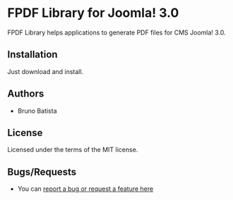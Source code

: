 FPDF Library for Joomla! 3.0
============================

FPDF Library helps applications to generate PDF files for CMS Joomla! 3.0.

## Installation

Just download and install.

## Authors

* Bruno Batista

## License

Licensed under the terms of the MIT license.

## Bugs/Requests

* You can [report a bug or request a feature here](http://github.com/joomlapro/lib_fpdf/issues)